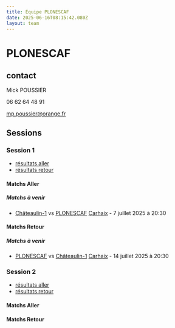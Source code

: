 ```yaml
---
title: Équipe PLONESCAF
date: 2025-06-16T08:15:42.080Z
layout: team
---
```


# PLONESCAF



## contact 

Mick POUSSIER

06 62 64 48 91

mp.poussier@orange.fr

## Sessions

### Session 1
- [résultats aller ](/scores/session-1/groupe-1/aller/)
- [résultats retour](/scores/session-1/groupe-1/retour/)

#### Matchs Aller

##### Matchs à venir

- [Châteaulin-1](/teams/Châteaulin-1) vs [PLONESCAF](/teams/PLONESCAF) [Carhaix](/stades/Carhaix) - 7 juillet 2025 à 20:30

#### Matchs Retour

##### Matchs à venir

- [PLONESCAF](/teams/PLONESCAF) vs [Châteaulin-1](/teams/Châteaulin-1) [Carhaix](/stades/Carhaix) - 14 juillet 2025 à 20:30

### Session 2
- [résultats aller ](/scores/session-2/groupe-1/aller/)
- [résultats retour](/scores/session-2/groupe-1/retour/)

#### Matchs Aller

#### Matchs Retour

